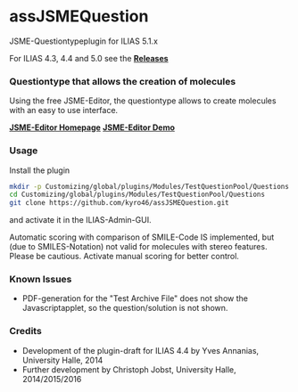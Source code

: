 # assJSMEQuestion
JSME-Questiontypeplugin for ILIAS 5.1.x

For ILIAS 4.3, 4.4 and 5.0 see the [**Releases**](https://github.com/kyro46/assJSMEQuestion/releases)

### Questiontype that allows the creation of molecules ###

Using the free JSME-Editor, the questiontype allows to create molecules with an easy to use interface.

[**JSME-Editor Homepage**](http://peter-ertl.com/jsme/)
[**JSME-Editor Demo**](http://peter-ertl.com/jsme/JSME_2014-06-28/JSME.html)

### Usage ###

Install the plugin

```bash
mkdir -p Customizing/global/plugins/Modules/TestQuestionPool/Questions  
cd Customizing/global/plugins/Modules/TestQuestionPool/Questions
git clone https://github.com/kyro46/assJSMEQuestion.git
```
and activate it in the ILIAS-Admin-GUI.  

Automatic scoring with comparison of SMILE-Code IS implemented, but (due to SMILES-Notation) not valid for molecules with stereo features. Please be cautious.
Activate manual scoring for better control.

### Known Issues ###

* PDF-generation for the "Test Archive File" does not show the Javascriptapplet, so the question/solution is not shown.

### Credits ###
* Development of the plugin-draft for ILIAS 4.4 by Yves Annanias, University Halle, 2014
* Further development by Christoph Jobst, University Halle, 2014/2015/2016